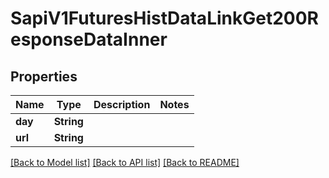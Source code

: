 # SapiV1FuturesHistDataLinkGet200ResponseDataInner

## Properties

Name | Type | Description | Notes
------------ | ------------- | ------------- | -------------
**day** | **String** |  | 
**url** | **String** |  | 

[[Back to Model list]](../README.md#documentation-for-models) [[Back to API list]](../README.md#documentation-for-api-endpoints) [[Back to README]](../README.md)


